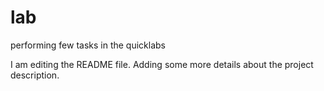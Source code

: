 # lab
performing few tasks in the quicklabs

I am editing the README file. Adding some more details about the project description.
